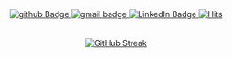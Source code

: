 <div id="badges" align="center">
  <a href="https://github.com/achal-00">
    <img src="https://img.shields.io/badge/Github-black?style=for-the-badge&logo=github&logoColor=white" alt="github Badge">
  </a>
  <a href="mailto:achaldev3@gmail.com">
    <img src="https://img.shields.io/badge/Gmail-D14836?style=for-the-badge&logo=gmail&logoColor=white" alt="gmail badge">
  </a>
  <a href="https://www.linkedin.com/in/achal-ab39652b4/">
    <img src="https://img.shields.io/badge/LinkedIn-0077B5?style=for-the-badge&logo=linkedin&logoColor=white" alt="LinkedIn Badge">
  </a>
  <a href="#"><img src="https://komarev.com/ghpvc/?username=Achal-00&style=for-the-badge&color=brightgreen" alt="Hits"></a>
</div>
<br><br>
<div id="streak-stats" align="center">
  <a href="https://git.io/streak-stats"><img src="https://streak-stats.demolab.com?user=Achal-00&theme=tokyonight&hide_border=true" alt="GitHub Streak" /></a>
</div>

